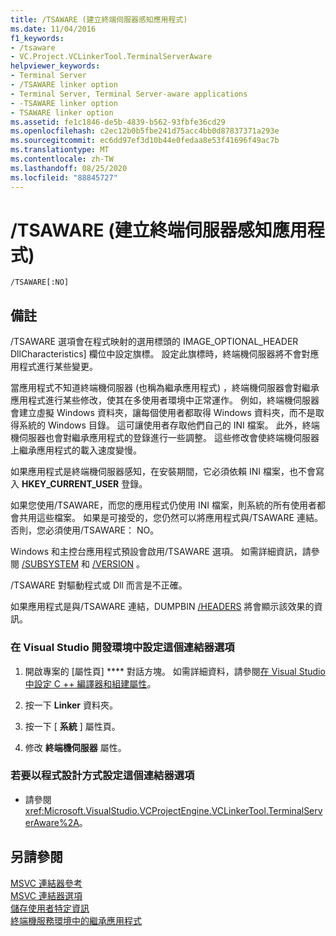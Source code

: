 ```yaml
---
title: /TSAWARE (建立終端伺服器感知應用程式)
ms.date: 11/04/2016
f1_keywords:
- /tsaware
- VC.Project.VCLinkerTool.TerminalServerAware
helpviewer_keywords:
- Terminal Server
- /TSAWARE linker option
- Terminal Server, Terminal Server-aware applications
- -TSAWARE linker option
- TSAWARE linker option
ms.assetid: fe1c1846-de5b-4839-b562-93fbfe36cd29
ms.openlocfilehash: c2ec12b0b5fbe241d75acc4bb0d87837371a293e
ms.sourcegitcommit: ec6dd97ef3d10b44e0fedaa8e53f41696f49ac7b
ms.translationtype: MT
ms.contentlocale: zh-TW
ms.lasthandoff: 08/25/2020
ms.locfileid: "88845727"
---
```

# <a name="tsaware-create-terminal-server-aware-application"></a>/TSAWARE (建立終端伺服器感知應用程式)

```
/TSAWARE[:NO]
```

## <a name="remarks"></a>備註

/TSAWARE 選項會在程式映射的選用標頭的 IMAGE_OPTIONAL_HEADER DllCharacteristics] 欄位中設定旗標。 設定此旗標時，終端機伺服器將不會對應用程式進行某些變更。

當應用程式不知道終端機伺服器 (也稱為繼承應用程式) ，終端機伺服器會對繼承應用程式進行某些修改，使其在多使用者環境中正常運作。 例如，終端機伺服器會建立虛擬 Windows 資料夾，讓每個使用者都取得 Windows 資料夾，而不是取得系統的 Windows 目錄。 這可讓使用者存取他們自己的 INI 檔案。 此外，終端機伺服器也會對繼承應用程式的登錄進行一些調整。 這些修改會使終端機伺服器上繼承應用程式的載入速度變慢。

如果應用程式是終端機伺服器感知，在安裝期間，它必須依賴 INI 檔案，也不會寫入 **HKEY_CURRENT_USER** 登錄。

如果您使用/TSAWARE，而您的應用程式仍使用 INI 檔案，則系統的所有使用者都會共用這些檔案。 如果是可接受的，您仍然可以將應用程式與/TSAWARE 連結。否則，您必須使用/TSAWARE： NO。

Windows 和主控台應用程式預設會啟用/TSAWARE 選項。 如需詳細資訊，請參閱 [/SUBSYSTEM](subsystem-specify-subsystem.md) 和 [/VERSION](version-version-information.md) 。

/TSAWARE 對驅動程式或 Dll 而言是不正確。

如果應用程式是與/TSAWARE 連結，DUMPBIN [/HEADERS](headers.md) 將會顯示該效果的資訊。

### <a name="to-set-this-linker-option-in-the-visual-studio-development-environment"></a>在 Visual Studio 開發環境中設定這個連結器選項

1. 開啟專案的 [屬性頁] **** 對話方塊。 如需詳細資料，請參閱[在 Visual Studio 中設定 C ++ 編譯器和組建屬性](../working-with-project-properties.md)。

1. 按一下 **Linker** 資料夾。

1. 按一下 [ **系統** ] 屬性頁。

1. 修改 **終端機伺服器** 屬性。

### <a name="to-set-this-linker-option-programmatically"></a>若要以程式設計方式設定這個連結器選項

- 請參閱 <xref:Microsoft.VisualStudio.VCProjectEngine.VCLinkerTool.TerminalServerAware%2A>。

## <a name="see-also"></a>另請參閱

[MSVC 連結器參考](linking.md)<br/>
[MSVC 連結器選項](linker-options.md)<br/>
[儲存使用者特定資訊](/windows/win32/TermServ/storing-user-specific-information)<br/>
[終端機服務環境中的繼承應用程式](/previous-versions/aa382957(v=vs.85))
